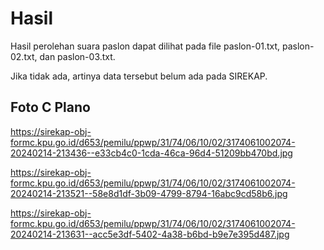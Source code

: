 # Hasil

Hasil perolehan suara paslon dapat dilihat pada file paslon-01.txt, paslon-02.txt, dan paslon-03.txt.

Jika tidak ada, artinya data tersebut belum ada pada SIREKAP.

## Foto C Plano

https://sirekap-obj-formc.kpu.go.id/d653/pemilu/ppwp/31/74/06/10/02/3174061002074-20240214-213436--e33cb4c0-1cda-46ca-96d4-51209bb470bd.jpg

https://sirekap-obj-formc.kpu.go.id/d653/pemilu/ppwp/31/74/06/10/02/3174061002074-20240214-213521--58e8d1df-3b09-4799-8794-16abc9cd58b6.jpg

https://sirekap-obj-formc.kpu.go.id/d653/pemilu/ppwp/31/74/06/10/02/3174061002074-20240214-213631--acc5e3df-5402-4a38-b6bd-b9e7e395d487.jpg
